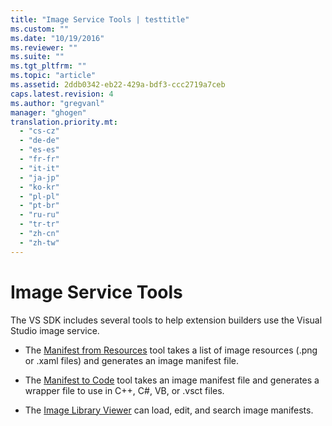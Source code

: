 ```yaml
---
title: "Image Service Tools | testtitle"
ms.custom: ""
ms.date: "10/19/2016"
ms.reviewer: ""
ms.suite: ""
ms.tgt_pltfrm: ""
ms.topic: "article"
ms.assetid: 2ddb0342-eb22-429a-bdf3-ccc2719a7ceb
caps.latest.revision: 4
ms.author: "gregvanl"
manager: "ghogen"
translation.priority.mt: 
  - "cs-cz"
  - "de-de"
  - "es-es"
  - "fr-fr"
  - "it-it"
  - "ja-jp"
  - "ko-kr"
  - "pl-pl"
  - "pt-br"
  - "ru-ru"
  - "tr-tr"
  - "zh-cn"
  - "zh-tw"
---
```

# Image Service Tools
The VS SDK includes several tools to help extension builders use the Visual Studio image service.  
  
-   The [Manifest from Resources](../extensibility-internals/manifest-from-resources.md) tool takes a list of image resources (.png or .xaml files) and generates an image manifest file.  
  
-   The [Manifest to Code](../extensibility-internals/manifest-to-code.md) tool takes an image manifest file and generates a wrapper file to use in C++, C#, VB, or .vsct files.  
  
-   The [Image Library Viewer](../extensibility-internals/image-library-viewer.md) can load, edit, and search image manifests.